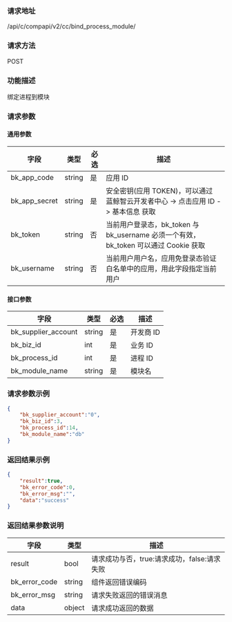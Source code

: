 ### 请求地址

/api/c/compapi/v2/cc/bind_process_module/

### 请求方法

POST

### 功能描述

绑定进程到模块

### 请求参数

#### 通用参数

| 字段 | 类型 | 必选 | 描述 |
|-----------|------------|--------|------------|
| bk_app_code | string | 是 | 应用 ID |
| bk_app_secret| string | 是 | 安全密钥(应用 TOKEN)，可以通过 蓝鲸智云开发者中心 -&gt; 点击应用 ID -&gt; 基本信息 获取 |
| bk_token | string | 否 | 当前用户登录态，bk_token 与 bk_username 必须一个有效，bk_token 可以通过 Cookie 获取 |
| bk_username | string | 否 | 当前用户用户名，应用免登录态验证白名单中的应用，用此字段指定当前用户 |

#### 接口参数

| 字段 | 类型 | 必选 | 描述 |
|------------|----------|--------|---------------|
| bk_supplier_account | string | 是 | 开发商 ID |
| bk_biz_id | int | 是 | 业务 ID |
| bk_process_id | int | 是 | 进程 ID |
| bk_module_name | string | 是 | 模块名 |

### 请求参数示例

```json
{
    "bk_supplier_account":"0",
    "bk_biz_id":3,
    "bk_process_id":14,
    "bk_module_name":"db"
}
```

### 返回结果示例

```json
{
    "result":true,
    "bk_error_code":0,
    "bk_error_msg":"",
    "data":"success"
}
```

### 返回结果参数说明

| 字段 | 类型 | 描述 |
|-----------|-----------|-----------|
| result | bool | 请求成功与否，true:请求成功，false:请求失败 |
| bk_error_code | string | 组件返回错误编码 |
| bk_error_msg | string | 请求失败返回的错误消息 |
| data | object | 请求成功返回的数据 |
